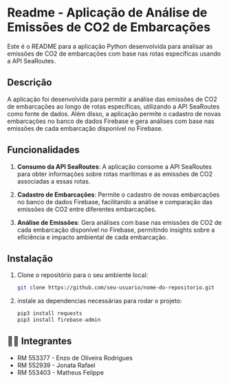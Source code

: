 # Readme - Aplicação de Análise de Emissões de CO2 de Embarcações

Este é o README para a aplicação Python desenvolvida para analisar as emissões de CO2 de embarcações com base nas rotas específicas usando a API SeaRoutes.

## Descrição

A aplicação foi desenvolvida para permitir a análise das emissões de CO2 de embarcações ao longo de rotas específicas, utilizando a API SeaRoutes como fonte de dados. Além disso, a aplicação permite o cadastro de novas embarcações no banco de dados Firebase e gera análises com base nas emissões de cada embarcação disponível no Firebase.

## Funcionalidades

1. **Consumo da API SeaRoutes**: A aplicação consome a API SeaRoutes para obter informações sobre rotas marítimas e as emissões de CO2 associadas a essas rotas.

2. **Cadastro de Embarcações**: Permite o cadastro de novas embarcações no banco de dados Firebase, facilitando a análise e comparação das emissões de CO2 entre diferentes embarcações.

3. **Análise de Emissões**: Gera análises com base nas emissões de CO2 de cada embarcação disponível no Firebase, permitindo insights sobre a eficiência e impacto ambiental de cada embarcação.

## Instalação

1. Clone o repositório para o seu ambiente local:

   ```bash
   git clone https://github.com/seu-usuario/nome-do-repositorio.git

2. instale as dependencias necessárias para rodar o projeto:
    ```bash
    pip3 install requests
    pip3 install firebase-admin


## :technologist: Integrantes
* RM 553377 - Enzo de Oliveira Rodrigues
* RM 552939 - Jonata Rafael
* RM 553403 - Matheus Felippe


